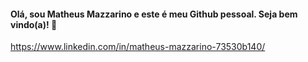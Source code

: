 #### Olá, sou Matheus Mazzarino e este é meu Github pessoal. Seja bem vindo(a)! 🦾

https://www.linkedin.com/in/matheus-mazzarino-73530b140/

